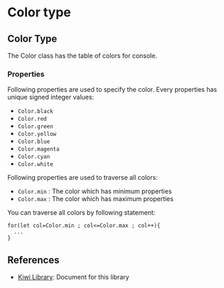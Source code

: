 # Color type

## Color Type
The Color class has the table of colors for console.
### Properties
Following properties are used to specify the color. Every properties has unique signed integer values:
* `Color.black`
* `Color.red`
* `Color.green`
* `Color.yellow`
* `Color.blue`
* `Color.magenta`
* `Color.cyan`
* `Color.white`

Following properties are used to traverse all colors:
* `Color.min` : The color which has minimum properties
* `Color.max` : The color which has maximum properties

You can traverse all colors by following statement:
````
for(let col=Color.min ; col<=Color.max ; col++){
  ...
}
````

## References
* [Kiwi Library](https://github.com/steelwheels/KiwiScript/blob/master/KiwiLibrary/Document/Library.md): Document for this library

